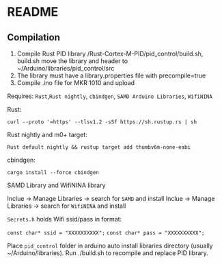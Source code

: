 # README

## Compilation
1. Compile Rust PID library /Rust-Cortex-M-PID/pid_control/build.sh, build.sh move the library and header to ~/Arduino/libraries/pid_control/src
2. The library must have a library.properties file with precompile=true
2. Compile .ino file for MKR 1010 and upload

Requires: `Rust`,`Rust nightly`, `cbindgen`, `SAMD Arduino Libraries`, `WifiNINA`

Rust: 

`curl --proto '=https' --tlsv1.2 -sSf https://sh.rustup.rs | sh`

Rust nightly and m0+ target:

`Rust default nightly && rustup target add thumbv6m-none-eabi`

cbindgen:

`cargo install --force cbindgen`

SAMD Library and WifiNINA library

Inclue -> Manage Libraries -> search for `SAMD` and install
Inclue -> Manage Libraries -> search for `WifiNINA` and install 

`Secrets.h` holds Wifi ssid/pass in format:

`const char* ssid = "XXXXXXXXXX";`
`const char* pass = "XXXXXXXXXX";`

Place `pid_control` folder in arduino auto install libraries directory (usually ~/Arduino/libraries).  Run ./build.sh to recompile and replace PID library.

